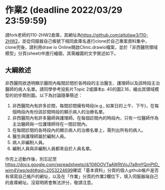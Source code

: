 # 作業2 (deadline 2022/03/29 23:59:59)
請fork老師的110-2HW2倉庫，其網址為<https://github.com/altoliaw3/110-2HW2>，並從伺服器自己帳號下相同倉庫名進行clone於自己專案資料集中，clone完後，請利用draw io Online開啟Clinic.drawio檔案，並於「非西醫院領域模型」分頁(sheet)中進行繪圖，其需繪圖的文字敘述如下。

## 大綱敘述
非西醫院欲透明顯示醫院內每間診間於各時段的主治醫生、護理師以及該時段主治醫師的病人名單。請同學參考投影片Topic 2或課本p. 40的圖2.16，繪出其領域模型的初步類別圖。以下為討論隨筆簡述：

1. 非西醫院內有許多診間，每間診間擁有時段(e.g., 如某日的上午、下午)，在每個時段內有份該診間時段的顯示病人的治療名單。
2. 非西醫院內有許多醫師與護理師。在每個診間內的時段內，只有一位醫師作為主治醫師與一位護理師待在一間診間內。
3. 在每間診間的各時段內的顯示病人的治療名單上，需列出所有的病人。
4. 醫生與護理師屬於編制人員。
5. 病人非編制人員。
6. 編制人員與非編制人員都來自於人員名單。

作完上述動作後，別忘記至<https://docs.google.com/spreadsheets/d/106OOVTaAWRtVoJ7a8mYQmPtD_wjm4Vwp/edit#gid=2053224699>確認「基本資料」分頁的個人github帳戶是否有填寫自己帳戶的網址，以及在「作業」分頁的作業2欄位下，填入伺服器端自己的倉庫網址。沒寫明將會無法評分，敬請注意。